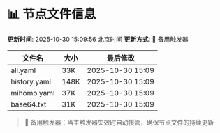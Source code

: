 # 📊 节点文件信息

**更新时间**: 2025-10-30 15:09:56 北京时间
**更新方式**: 🔄 备用触发器

| 文件名 | 大小 | 最后修改 |
|--------|------|----------|
| all.yaml | 33K | 2025-10-30 15:09 |
| history.yaml | 148K | 2025-10-30 15:09 |
| mihomo.yaml | 37K | 2025-10-30 15:09 |
| base64.txt | 31K | 2025-10-30 15:09 |

> 🔄 备用触发器：当主触发器失效时自动接管，确保节点文件的持续更新

